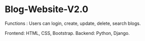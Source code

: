 # Blog-Website-V2.0

Functions : Users can login, create, update, delete, search blogs.

Frontend: HTML, CSS, Bootstrap.
Backend: Python, Django.
